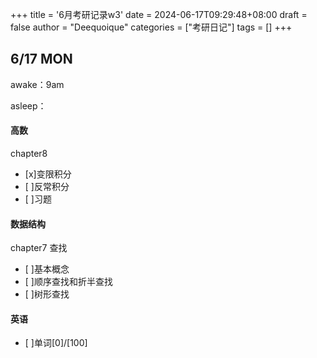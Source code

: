 +++
title = '6月考研记录w3'
date = 2024-06-17T09:29:48+08:00
draft = false
author = "Deequoique"
categories = ["考研日记"]
tags = []
+++

## 6/17 MON
awake：9am

asleep：

#### 高数
chapter8
- [x]变限积分
- [ ]反常积分
- [ ]习题

#### 数据结构
chapter7 查找
- [ ]基本概念
- [ ]顺序查找和折半查找
- [ ]树形查找

#### 英语
- [ ]单词[0]/[100]